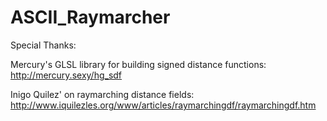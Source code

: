 # ASCII_Raymarcher 

Special Thanks:

Mercury's GLSL library for building signed distance functions: http://mercury.sexy/hg_sdf

Inigo Quilez' on raymarching distance fields: http://www.iquilezles.org/www/articles/raymarchingdf/raymarchingdf.htm 
